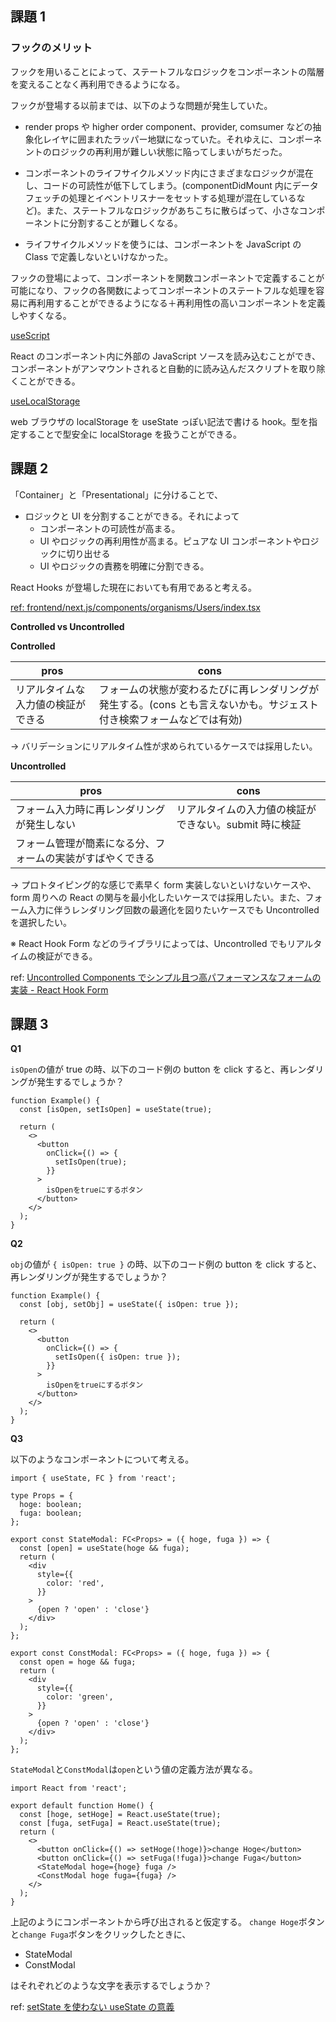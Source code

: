 ## 課題 1

### フックのメリット

フックを用いることによって、ステートフルなロジックをコンポーネントの階層を変えることなく再利用できるようになる。

フックが登場する以前までは、以下のような問題が発生していた。

- render props や higher order component、provider, comsumer などの抽象化レイヤに囲まれたラッパー地獄になっていた。それゆえに、コンポーネントのロジックの再利用が難しい状態に陥ってしまいがちだった。

- コンポーネントのライフサイクルメソッド内にさまざまなロジックが混在し、コードの可読性が低下してしまう。(componentDidMount 内にデータフェッチの処理とイベントリスナーをセットする処理が混在しているなど)。また、ステートフルなロジックがあちこちに散らばって、小さなコンポーネントに分割することが難しくなる。

- ライフサイクルメソッドを使うには、コンポーネントを JavaScript の Class で定義しないといけなかった。

フックの登場によって、コンポーネントを関数コンポーネントで定義することが可能になり、フックの各関数によってコンポーネントのステートフルな処理を容易に再利用することができるようになる＋再利用性の高いコンポーネントを定義しやすくなる。

[useScript](https://usehooks.com/usescript)

React のコンポーネント内に外部の JavaScript ソースを読み込むことができ、コンポーネントがアンマウントされると自動的に読み込んだスクリプトを取り除くことができる。

[useLocalStorage](https://usehooks-ts.com/react-hook/use-local-storage)

web ブラウザの localStorage を useState っぽい記法で書ける hook。型を指定することで型安全に localStorage を扱うことができる。

## 課題 2

「Container」と「Presentational」に分けることで、

- ロジックと UI を分割することができる。それによって
  - コンポーネントの可読性が高まる。
  - UI やロジックの再利用性が高まる。ピュアな UI コンポーネントやロジックに切り出せる
  - UI やロジックの責務を明確に分割できる。

React Hooks が登場した現在においても有用であると考える。

[ref: frontend/next.js/components/organisms/Users/index.tsx](frontend/next.js/components/organisms/Users/index.tsx)

**Controlled vs Uncontrolled**

**Controlled**

| pros                               | cons                                                                                                                  |
| ---------------------------------- | --------------------------------------------------------------------------------------------------------------------- |
| リアルタイムな入力値の検証ができる | フォームの状態が変わるたびに再レンダリングが発生する。(cons とも言えないかも。サジェスト付き検索フォームなどでは有効) |

→ バリデーションにリアルタイム性が求められているケースでは採用したい。

**Uncontrolled**

| pros                                                       | cons                                                  |
| ---------------------------------------------------------- | ----------------------------------------------------- |
| フォーム入力時に再レンダリングが発生しない                 | リアルタイムの入力値の検証ができない。submit 時に検証 |
| フォーム管理が簡素になる分、フォームの実装がすばやくできる |                                                       |

→ プロトタイピング的な感じで素早く form 実装しないといけないケースや、form 周りへの React の関与を最小化したいケースでは採用したい。また、フォーム入力に伴うレンダリング回数の最適化を図りたいケースでも Uncontrolled を選択したい。

※ React Hook Form などのライブラリによっては、Uncontrolled でもリアルタイムの検証ができる。

ref: [Uncontrolled Components でシンプル且つ高パフォーマンスなフォームの実装 - React Hook Form](https://qiita.com/kotarella1110/items/da32add730e2b5451704)

## 課題 3

**Q1**

`isOpen`の値が true の時、以下のコード例の button を click すると、再レンダリングが発生するでしょうか？

```tsx
function Example() {
  const [isOpen, setIsOpen] = useState(true);

  return (
    <>
      <button
        onClick={() => {
          setIsOpen(true);
        }}
      >
        isOpenをtrueにするボタン
      </button>
    </>
  );
}
```

**Q2**

`obj`の値が `{ isOpen: true }` の時、以下のコード例の button を click すると、再レンダリングが発生するでしょうか？

```tsx
function Example() {
  const [obj, setObj] = useState({ isOpen: true });

  return (
    <>
      <button
        onClick={() => {
          setIsOpen({ isOpen: true });
        }}
      >
        isOpenをtrueにするボタン
      </button>
    </>
  );
}
```

**Q3**

以下のようなコンポーネントについて考える。

```tsx
import { useState, FC } from 'react';

type Props = {
  hoge: boolean;
  fuga: boolean;
};

export const StateModal: FC<Props> = ({ hoge, fuga }) => {
  const [open] = useState(hoge && fuga);
  return (
    <div
      style={{
        color: 'red',
      }}
    >
      {open ? 'open' : 'close'}
    </div>
  );
};

export const ConstModal: FC<Props> = ({ hoge, fuga }) => {
  const open = hoge && fuga;
  return (
    <div
      style={{
        color: 'green',
      }}
    >
      {open ? 'open' : 'close'}
    </div>
  );
};
```

`StateModal`と`ConstModal`は`open`という値の定義方法が異なる。

```tsx
import React from 'react';

export default function Home() {
  const [hoge, setHoge] = React.useState(true);
  const [fuga, setFuga] = React.useState(true);
  return (
    <>
      <button onClick={() => setHoge(!hoge)}>change Hoge</button>
      <button onClick={() => setFuga(!fuga)}>change Fuga</button>
      <StateModal hoge={hoge} fuga />
      <ConstModal hoge fuga={fuga} />
    </>
  );
}
```

上記のようにコンポーネントから呼び出されると仮定する。
`change Hoge`ボタンと`change Fuga`ボタンをクリックしたときに、

- StateModal
- ConstModal

はそれぞれどのような文字を表示するでしょうか？

ref: [setState を使わない useState の意義](https://www.sunapro.com/use-state-without-set-state/)
